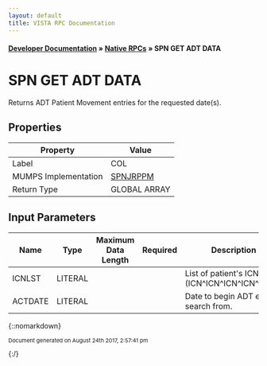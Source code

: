 ```yaml
---
layout: default
title: VISTA RPC Documentation
---
```


#### [Developer Documentation](../index) &#187; [Native RPCs](TableOfContents) &#187; SPN GET ADT DATA<br/>
# SPN GET ADT DATA

Returns ADT Patient Movement entries for the requested date(s).

## Properties

Property | Value
--- | ---
Label | COL
MUMPS Implementation | [SPNJRPPM](http://code.osehra.org/dox/Routine_SPNJRPPM_source.html)
Return Type | GLOBAL ARRAY


## Input Parameters

Name | Type | Maximum Data Length | Required | Description
--- | --- | --- | --- | ---
ICNLST | LITERAL |  |  | List of patient&#x27;s ICNs (ICN^ICN^ICN^ICN^ICN...)
ACTDATE | LITERAL |  |  | Date to begin ADT entry search from.



{::nomarkdown} <br/><p style="font-size: 11px">Document generated on August 24th 2017, 2:57:41 pm</p>{:/}